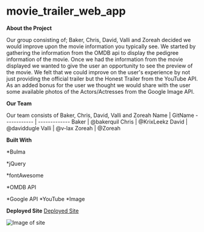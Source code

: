 # movie_trailer_web_app


**About the Project**

Our group consisting of; Baker, Chris, David, Valli and Zoreah decided we would improve upon the movie information you typically see. We started by gathering the information from the OMDB api to display the pedigree information of the movie. Once we had the information from the movie displayed we wanted to give the user an opportunity to see the preview of the movie. We felt that we could improve on the user's experience by not just providing the official trailer but the Honest Trailer from the YouTube API. As an added bonus for the user we thought we would share with the user some available photos of the Actors/Actresses from the Google Image API.

**Our Team**

Our team consists of Baker, Chris, David, Valli and Zoreah
Name | GitName
------------ | -------------
Baker | @bakerquil
Chris | @KrixLeekz
David | @daviddugle
Valli | @v-lax
Zoreah | @Zoreah

**Built With**

*Bulma

*jQuery

*fontAwesome

*OMDB API

*Google API
    *YouTube
    *Image
    
**Deployed Site**
[Deployed Site](https://v-lax.github.io/movie_trailer_web_app/index.html)



![Image of site](https://github.com/v-lax/movie_trailer_web_app/blob/main/assets/deployed.png?raw=true)
